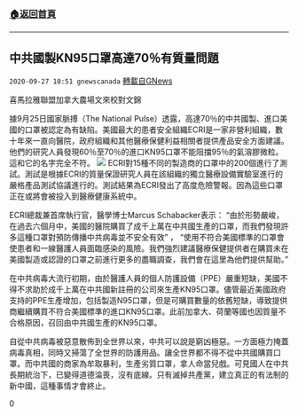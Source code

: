 ###  [:house:返回首頁](https://github.com/ourhimalayas/txt)
---

## 中共國製KN95口罩高達70％有質量問題
`2020-09-27 10:51 gnewscanada` [轉載自GNews](https://gnews.org/zh-hant/386828/)

喜馬拉雅聯盟加拿大農場文來校對文錦

據9月25日國家脈搏（The National Pulse）透露，高達70％的中共國製、進口美國的口罩被認定為有缺陷。美國最大的患者安全組織ECRI是一家非營利組織，數十年來一直向醫院，政府組織和其他醫療保健利益相關者提供產品安全方面建議。他們的研究人員發現60％至70％的進口KN95口罩不能阻擋95％的氣溶膠微粒。這和它的名字完全不符。
![]()![](https://s3.amazonaws.com/gnews-media-offload/wp-content/uploads/2020/09/27103613/%E5%B1%8F%E5%B9%95%E6%88%AA%E5%9B%BE403.png)
ECRI對15種不同的製造商的口罩中的200個進行了測試。測試是根據ECRI的質量保證研究人員在該組織的獨立醫療設備實驗室進行的嚴格產品測試協議進行的。測試結果為ECRI發出了高度危險警報。因為這些口罩正在或將會被投入到醫療健康系統中。

ECRI總裁兼首席執行官，醫學博士Marcus Schabacker表示： “由於形勢嚴峻，在過去六個月中，美國的醫院購買了成千上萬在中共國生產的口罩，而我們發現許多這種口罩對預防傳播中共病毒並不安全有效” ， “使用不符合美國標準的口罩會使患者和一線醫護人員面臨感染的風險。我們強烈建議醫療保健提供者在購買未在美國製造或認證的口罩之前進行更多的盡職調查，我們會在這里為他們提供幫助。”

在中共病毒大流行初期，由於醫護人員的個人防護設備（PPE）嚴重短缺，美國不得不求助於成千上萬在中共國新註冊的公司來生產KN95口罩。儘管最近美國政府支持的PPE生產增加，包括製造N95口罩，但是可購買數量的依舊短缺，導致提供商繼續購買不符合美國標準的進口KN95口罩。此前加拿大、荷蘭等國也因質量不合格原因，召回由中共國生產的KN95口罩。

自從中共病毒被惡意散佈到全世界以來，中共可以說是窮凶極惡。一方面極力掩蓋病毒真相，同時又掃蕩了全世界的防護用品。讓全世界都不得不從中共國購買口罩。而中共國的商家為牟取暴利，生產劣質口罩，拿人命當兒戲。可見國人在中共長期統治下，已變得道德淪喪，沒有底線。只有滅掉共產黨，建立真正的有法制的新中國，這種事情才會終止。

0
